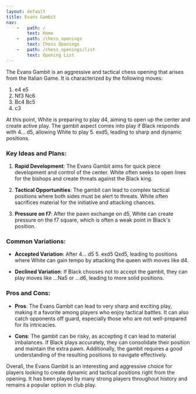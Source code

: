 ```yaml
---
layout: default
title: Evans Gambit
nav:
    -   path: /
        text: Home
    -   path: /chess_openings
        text: Chess Openings
    -   path: /chess_openings/list
        text: Opening List
---
```


The Evans Gambit is an aggressive and tactical chess opening that arises from the Italian Game. It is characterized by the following moves:

1. e4 e5  
2. Nf3 Nc6  
3. Bc4 Bc5  
4. c3

At this point, White is preparing to play d4, aiming to open up the center and create active play. The gambit aspect comes into play if Black responds with 4... d5, allowing White to play 5. exd5, leading to sharp and dynamic positions.

### Key Ideas and Plans:

1. **Rapid Development**: The Evans Gambit aims for quick piece development and control of the center. White often seeks to open lines for the bishops and create threats against the Black king.

2. **Tactical Opportunities**: The gambit can lead to complex tactical positions where both sides must be alert to threats. White often sacrifices material for the initiative and attacking chances.

3. **Pressure on f7**: After the pawn exchange on d5, White can create pressure on the f7 square, which is often a weak point in Black's position.

### Common Variations:

- **Accepted Variation**: After 4... d5 5. exd5 Qxd5, leading to positions where White can gain tempo by attacking the queen with moves like d4.

- **Declined Variation**: If Black chooses not to accept the gambit, they can play moves like ...Na5 or ...d6, leading to more solid positions.

### Pros and Cons:

- **Pros**: The Evans Gambit can lead to very sharp and exciting play, making it a favorite among players who enjoy tactical battles. It can also catch opponents off guard, especially those who are not well-prepared for its intricacies.

- **Cons**: The gambit can be risky, as accepting it can lead to material imbalances. If Black plays accurately, they can consolidate their position and maintain the extra pawn. Additionally, the gambit requires a good understanding of the resulting positions to navigate effectively.

Overall, the Evans Gambit is an interesting and aggressive choice for players looking to create dynamic and tactical positions right from the opening. It has been played by many strong players throughout history and remains a popular option in club play.
